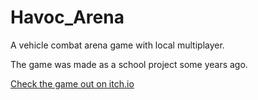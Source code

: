 # Havoc_Arena
A vehicle combat arena game with local multiplayer.

The game was made as a school project some years ago.

<a href="https://kogamma.itch.io/havoc-arena">Check the game out on itch.io</a>
